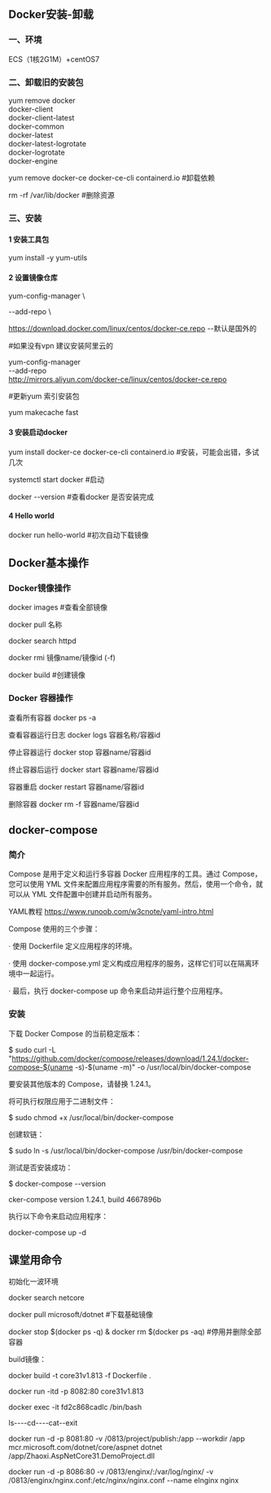 ## Docker安装-卸载

### 一、环境

ECS（1核2G1M）+centOS7    

### 二、卸载旧的安装包

yum remove docker \
         docker-client \
         docker-client-latest \
         docker-common \
         docker-latest \
         docker-latest-logrotate \
         docker-logrotate \
         docker-engine

yum remove docker-ce docker-ce-cli containerd.io #卸载依赖

rm -rf /var/lib/docker #删除资源

### 三、安装

#### 1 安装工具包

yum install -y yum-utils

#### 2 设置镜像仓库

 yum-config-manager \

  --add-repo \

  https://download.docker.com/linux/centos/docker-ce.repo  --默认是国外的



#如果没有vpn 建议安装阿里云的   

yum-config-manager \
 --add-repo \
 http://mirrors.aliyun.com/docker-ce/linux/centos/docker-ce.repo

\#更新yum 索引安装包

yum makecache fast 

#### 3  安装启动docker

 yum install docker-ce docker-ce-cli containerd.io   #安装，可能会出错，多试几次

 systemctl start docker   #启动

 docker --version \#查看docker 是否安装完成

#### 4 Hello world

 docker run hello-world #初次自动下载镜像

## Docker基本操作

### Docker镜像操作

docker images #查看全部镜像

docker pull 名称

docker search httpd

docker rmi 镜像name/镜像id  (-f)

docker build #创建镜像

### Docker 容器操作

查看所有容器 docker ps -a

 

查看容器运行日志 docker logs 容器名称/容器id

 

停止容器运行 docker stop 容器name/容器id

 

终止容器后运行 docker start 容器name/容器id

 

容器重启 docker restart 容器name/容器id

 

删除容器 docker rm  -f 容器name/容器id 



## docker-compose

### 简介

Compose 是用于定义和运行多容器 Docker 应用程序的工具。通过 Compose，您可以使用 YML 文件来配置应用程序需要的所有服务。然后，使用一个命令，就可以从 YML 文件配置中创建并启动所有服务。

YAML教程 https://www.runoob.com/w3cnote/yaml-intro.html 

Compose 使用的三个步骤：

· 使用 Dockerfile 定义应用程序的环境。

· 使用 docker-compose.yml 定义构成应用程序的服务，这样它们可以在隔离环境中一起运行。

· 最后，执行 docker-compose up 命令来启动并运行整个应用程序。

### 安装

下载 Docker Compose 的当前稳定版本：

 

$ sudo curl -L "https://github.com/docker/compose/releases/download/1.24.1/docker-compose-$(uname -s)-$(uname -m)" -o /usr/local/bin/docker-compose

要安装其他版本的 Compose，请替换 1.24.1。

 

将可执行权限应用于二进制文件：

 

$ sudo chmod +x /usr/local/bin/docker-compose

创建软链：

 

$ sudo ln -s /usr/local/bin/docker-compose /usr/bin/docker-compose

测试是否安装成功：

 

$ docker-compose --version

cker-compose version 1.24.1, build 4667896b

执行以下命令来启动应用程序：

docker-compose up -d

## 课堂用命令

初始化一波环境

docker search netcore

docker pull microsoft/dotnet  #下载基础镜像

docker stop $(docker ps -q) & docker rm $(docker ps -aq)  #停用并删除全部容器

build镜像：

docker build -t core31v1.813 -f Dockerfile .

docker run -itd -p 8082:80 core31v1.813

docker exec -it fd2c868cadlc /bin/bash

ls----cd----cat--exit



docker run -d -p 8081:80 -v /0813/project/publish:/app --workdir /app mcr.microsoft.com/dotnet/core/aspnet dotnet /app/Zhaoxi.AspNetCore31.DemoProject.dll

docker run -d -p 8086:80 -v /0813/enginx/:/var/log/nginx/ -v /0813/enginx/nginx.conf:/etc/nginx/nginx.conf --name elnginx nginx



